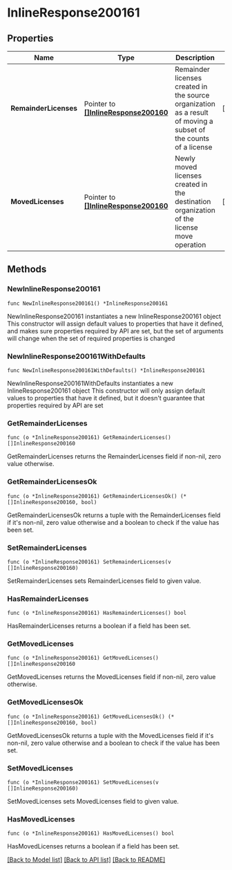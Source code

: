 # InlineResponse200161

## Properties

Name | Type | Description | Notes
------------ | ------------- | ------------- | -------------
**RemainderLicenses** | Pointer to [**[]InlineResponse200160**](InlineResponse200160.md) | Remainder licenses created in the source organization as a result of moving a subset of the counts of a license | [optional] 
**MovedLicenses** | Pointer to [**[]InlineResponse200160**](InlineResponse200160.md) | Newly moved licenses created in the destination organization of the license move operation | [optional] 

## Methods

### NewInlineResponse200161

`func NewInlineResponse200161() *InlineResponse200161`

NewInlineResponse200161 instantiates a new InlineResponse200161 object
This constructor will assign default values to properties that have it defined,
and makes sure properties required by API are set, but the set of arguments
will change when the set of required properties is changed

### NewInlineResponse200161WithDefaults

`func NewInlineResponse200161WithDefaults() *InlineResponse200161`

NewInlineResponse200161WithDefaults instantiates a new InlineResponse200161 object
This constructor will only assign default values to properties that have it defined,
but it doesn't guarantee that properties required by API are set

### GetRemainderLicenses

`func (o *InlineResponse200161) GetRemainderLicenses() []InlineResponse200160`

GetRemainderLicenses returns the RemainderLicenses field if non-nil, zero value otherwise.

### GetRemainderLicensesOk

`func (o *InlineResponse200161) GetRemainderLicensesOk() (*[]InlineResponse200160, bool)`

GetRemainderLicensesOk returns a tuple with the RemainderLicenses field if it's non-nil, zero value otherwise
and a boolean to check if the value has been set.

### SetRemainderLicenses

`func (o *InlineResponse200161) SetRemainderLicenses(v []InlineResponse200160)`

SetRemainderLicenses sets RemainderLicenses field to given value.

### HasRemainderLicenses

`func (o *InlineResponse200161) HasRemainderLicenses() bool`

HasRemainderLicenses returns a boolean if a field has been set.

### GetMovedLicenses

`func (o *InlineResponse200161) GetMovedLicenses() []InlineResponse200160`

GetMovedLicenses returns the MovedLicenses field if non-nil, zero value otherwise.

### GetMovedLicensesOk

`func (o *InlineResponse200161) GetMovedLicensesOk() (*[]InlineResponse200160, bool)`

GetMovedLicensesOk returns a tuple with the MovedLicenses field if it's non-nil, zero value otherwise
and a boolean to check if the value has been set.

### SetMovedLicenses

`func (o *InlineResponse200161) SetMovedLicenses(v []InlineResponse200160)`

SetMovedLicenses sets MovedLicenses field to given value.

### HasMovedLicenses

`func (o *InlineResponse200161) HasMovedLicenses() bool`

HasMovedLicenses returns a boolean if a field has been set.


[[Back to Model list]](../README.md#documentation-for-models) [[Back to API list]](../README.md#documentation-for-api-endpoints) [[Back to README]](../README.md)


